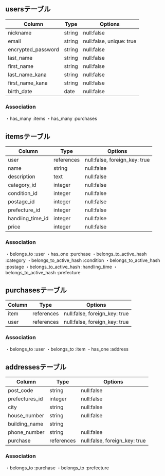 ## usersテーブル

|Column         |Type      |Options    |
|------         |----      |-------    |
|nickname       |string    |null:false |
|email          |string    |null:false, unique: true |
|encrypted_password|string    |null:false |
|last_name      |string    |null:false |
|first_name     |string    |null:false |
|last_name_kana |string    |null:false |
|first_name_kana|string    |null:false |
|birth_date     |date      |null:false |

### Association

・has_many :items
・has_many :purchases

## itemsテーブル

|Column          |Type      |Options    |
|------          |----      |-------    |
|user            |references|null:false, foreign_key: true |
|name            |string    |null:false |
|description     |text      |null:false |
|category_id     |integer   |null:false |
|condition_id    |integer   |null:false |
|postage_id      |integer   |null:false |
|prefecture_id   |integer   |null:false |
|handling_time_id|integer   |null:false |
|price           |integer   |null:false |

### Association

・belongs_to :user
・has_one :purchase
・belongs_to_active_hash :category
・belongs_to_active_hash :condition
・belongs_to_active_hash :postage
・belongs_to_active_hash :handling_time
・belongs_to_active_hash :prefecture

## purchasesテーブル

|Column          |Type      |Options    |
|------          |----      |-------    |
|item            |references|null:false, foreign_key: true |
|user            |references|null:false, foreign_key: true |

### Association

 ・belongs_to :user
 ・belongs_to :item
 ・has_one :address

## addressesテーブル

|Column          |Type      |Options    |
|------          |----      |-------    |
|post_code       |string    |null:false |
|prefectures_id  |integer   |null:false |
|city            |string    |null:false |
|house_number    |string    |null:false |
|building_name   |string    |           |
|phone_number    |string    |null:false |
|purchase        |references|null:false, foreign_key: true |

### Association

・belongs_to :purchase
・belongs_to :prefecture
